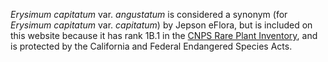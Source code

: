 *Erysimum capitatum* var. *angustatum* is considered a synonym (for *Erysimum capitatum* var. *capitatum*) by Jepson eFlora, but is included on this website because it has rank 1B.1 in the [CNPS Rare Plant Inventory](https://rareplants.cnps.org/Plants/Details/790), and is protected by the California and Federal Endangered Species Acts.